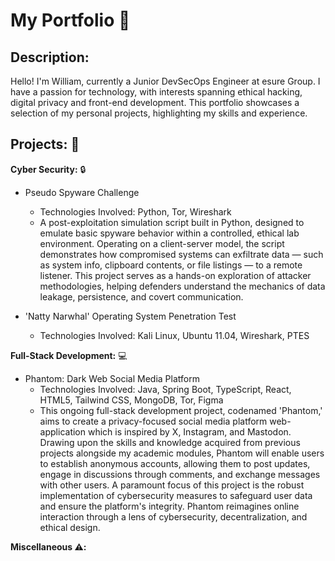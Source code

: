 # My Portfolio :page_facing_up:

## Description:
Hello! I'm William, currently a Junior DevSecOps Engineer at esure Group. I have a passion for technology, with interests spanning ethical hacking, digital privacy and front-end development. This portfolio showcases a selection of my personal projects, highlighting my skills and experience.

## Projects: :file_folder:

**Cyber Security:** :lock:
 * Pseudo Spyware Challenge
    * Technologies Involved: Python, Tor, Wireshark
    * A post-exploitation simulation script built in Python, designed to emulate basic spyware behavior within a controlled, ethical lab environment. Operating on a client-server model, the script demonstrates how compromised systems can exfiltrate data — such as system info, clipboard contents, or file listings — to a remote listener. This project serves as a hands-on exploration of attacker methodologies, helping defenders understand the mechanics of data leakage, persistence, and covert communication.
  
 * 'Natty Narwhal' Operating System Penetration Test
    * Technologies Involved: Kali Linux, Ubuntu 11.04, Wireshark, PTES


**Full-Stack Development:** :computer:
* Phantom: Dark Web Social Media Platform
    * Technologies Involved: Java, Spring Boot, TypeScript, React, HTML5, Tailwind CSS, MongoDB, Tor, Figma
    * This ongoing full-stack development project, codenamed 'Phantom,' aims to create a privacy-focused social media platform web-application which is inspired by X, Instagram, and Mastodon. Drawing upon the skills and knowledge acquired from previous projects alongside my academic modules, Phantom will enable users to establish anonymous accounts, allowing them to post updates, engage in discussions through comments, and exchange messages with other users. A paramount focus of this project is the robust implementation of cybersecurity measures to safeguard user data and ensure the platform's integrity. Phantom reimagines online interaction through a lens of cybersecurity, decentralization, and ethical design.

**Miscellaneous :warning::**
